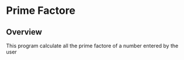 # Prime Factore

## Overview
This program calculate all the prime factore of a number entered by the user
